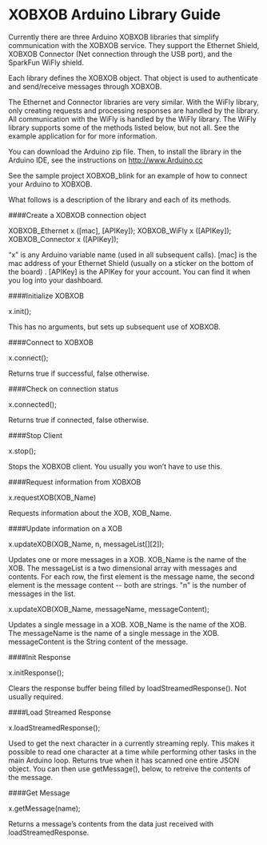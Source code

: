 XOBXOB Arduino Library Guide
============================

Currently there are three Arduino XOBXOB libraries that simplify communication with the XOBXOB service. They support the Ethernet Shield, XOBXOB Connector (Net connection through the USB port), and the SparkFun WiFly shield.

Each library defines the XOBXOB object. That object is used to authenticate and send/receive messages through XOBXOB.

The Ethernet and Connector libraries are very similar. With the WiFly library, only creating requests and processing responses are handled by the library. All communication with the WiFly is handled by the WiFly library. The WiFly library supports some of the methods listed below, but not all. See the example application for for more information.

You can download the Arduino zip file. Then, to install the library in the Arduino IDE, see the instructions on http://www.Arduino.cc  

See the sample project XOBXOB_blink for an example of how to connect your Arduino to XOBXOB.

What follows is a description of the library and each of its methods.

####Create a XOBXOB connection object

XOBXOB_Ethernet  x ([mac], [APIKey]);
XOBXOB_WiFly     x ([APIKey]);
XOBXOB_Connector x ([APIKey]);

“x” is any Arduino variable name (used in all subsequent calls).
[mac] is the mac address of your Ethernet Shield (usually on a sticker on the bottom of the board) .
[APIKey] is the APIKey for your account. You can find it when you log into your dashboard.  

####Initialize XOBXOB  

x.init();

This has no arguments, but sets up subsequent use of XOBXOB.

####Connect to XOBXOB

x.connect();

Returns true if successful, false otherwise.

####Check on connection status

x.connected();  

Returns true if connected, false otherwise.  

####Stop Client

x.stop();  

Stops the XOBXOB client. You usually you won’t have to use this.

####Request information from XOBXOB

x.requestXOB(XOB_Name)  

Requests information about the XOB, XOB_Name.

####Update information on a XOB  

x.updateXOB(XOB_Name, n, messageList[][2]);  

Updates one or more messages in a XOB. XOB_Name is the name of the XOB. The messageList is a two dimensional array with messages and contents. For each row, the first element is the message name, the second element is the message content -- both are strings. "n" is the number of messages in the list.

x.updateXOB(XOB_Name, messageName, messageContent);  

Updates a single message in a XOB. XOB_Name is the name of the XOB. The messageName is the name of a single message in the XOB. messageContent is the String content of the message.

####Init Response  

x.initResponse();  

Clears the response buffer being filled by loadStreamedResponse(). Not usually required.

####Load Streamed Response

x.loadStreamedResponse();  

Used to get the next character in a currently streaming reply. This makes it possible to read one character at a time while performing other tasks in the main Arduino loop. Returns true when it has scanned one entire JSON object. You can then use getMessage(), below, to retreive the contents of the message.

####Get Message

x.getMessage(name);

Returns a message’s contents from the data just received with loadStreamedResponse.


